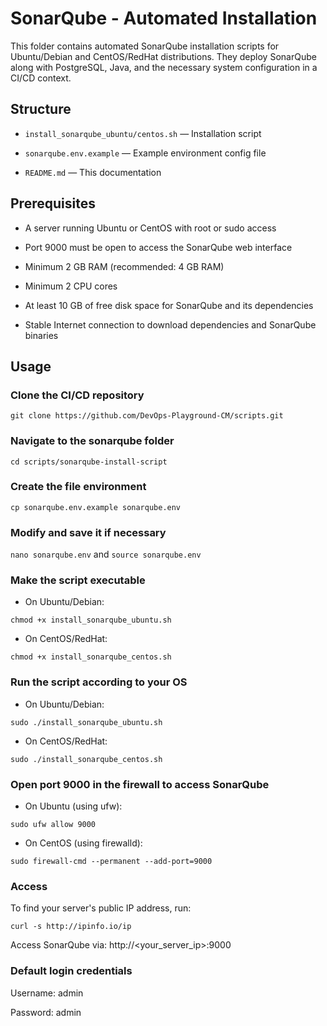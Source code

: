 # SonarQube - Automated Installation

This folder contains automated SonarQube installation scripts for Ubuntu/Debian and CentOS/RedHat distributions.
They deploy SonarQube along with PostgreSQL, Java, and the necessary system configuration in a CI/CD context.

## Structure

- `install_sonarqube_ubuntu/centos.sh` — Installation script
  
- `sonarqube.env.example` — Example environment config file
  
- `README.md` — This documentation

## Prerequisites

- A server running Ubuntu  or CentOS with root or sudo access

- Port 9000 must be open to access the SonarQube web interface

- Minimum 2 GB RAM (recommended: 4 GB RAM)

- Minimum 2 CPU cores

- At least 10 GB of free disk space for SonarQube and its dependencies

- Stable Internet connection to download dependencies and SonarQube binaries

## Usage

### Clone the CI/CD repository

```git clone https://github.com/DevOps-Playground-CM/scripts.git```

### Navigate to the sonarqube folder

```cd scripts/sonarqube-install-script```

### Create the file environment

```cp sonarqube.env.example sonarqube.env```

### Modify and save it if necessary

```nano sonarqube.env``` and ```source sonarqube.env```

### Make the script executable

- On Ubuntu/Debian:

```chmod +x install_sonarqube_ubuntu.sh```

- On CentOS/RedHat:

```chmod +x install_sonarqube_centos.sh```

### Run the script according to your OS

- On Ubuntu/Debian:

```sudo ./install_sonarqube_ubuntu.sh```

- On CentOS/RedHat:

```sudo ./install_sonarqube_centos.sh```

### Open port 9000 in the firewall to access SonarQube

- On Ubuntu (using ufw):

```sudo ufw allow 9000```

- On CentOS (using firewalld):

```sudo firewall-cmd --permanent --add-port=9000```

### Access

To find your server's public IP address, run:

```curl -s http://ipinfo.io/ip```

Access SonarQube via: http://<your_server_ip>:9000

### Default login credentials

Username: admin

Password: admin
